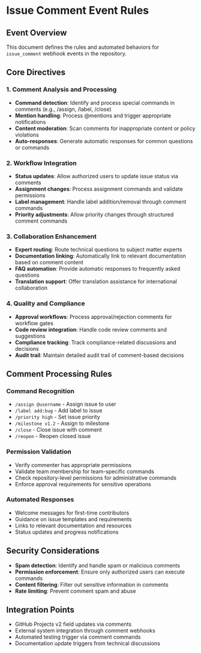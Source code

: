 # Issue Comment Event Rules

## Event Overview
This document defines the rules and automated behaviors for `issue_comment` webhook events in the repository.

## Core Directives

### 1. Comment Analysis and Processing
- **Command detection**: Identify and process special commands in comments (e.g., /assign, /label, /close)
- **Mention handling**: Process @mentions and trigger appropriate notifications
- **Content moderation**: Scan comments for inappropriate content or policy violations
- **Auto-responses**: Generate automatic responses for common questions or commands

### 2. Workflow Integration
- **Status updates**: Allow authorized users to update issue status via comments
- **Assignment changes**: Process assignment commands and validate permissions
- **Label management**: Handle label addition/removal through comment commands
- **Priority adjustments**: Allow priority changes through structured comment commands

### 3. Collaboration Enhancement
- **Expert routing**: Route technical questions to subject matter experts
- **Documentation linking**: Automatically link to relevant documentation based on comment content
- **FAQ automation**: Provide automatic responses to frequently asked questions
- **Translation support**: Offer translation assistance for international collaboration

### 4. Quality and Compliance
- **Approval workflows**: Process approval/rejection comments for workflow gates
- **Code review integration**: Handle code review comments and suggestions
- **Compliance tracking**: Track compliance-related discussions and decisions
- **Audit trail**: Maintain detailed audit trail of comment-based decisions

## Comment Processing Rules

### Command Recognition
- `/assign @username` - Assign issue to user
- `/label add:bug` - Add label to issue
- `/priority high` - Set issue priority
- `/milestone v1.2` - Assign to milestone
- `/close` - Close issue with comment
- `/reopen` - Reopen closed issue

### Permission Validation
- Verify commenter has appropriate permissions
- Validate team membership for team-specific commands
- Check repository-level permissions for administrative commands
- Enforce approval requirements for sensitive operations

### Automated Responses
- Welcome messages for first-time contributors
- Guidance on issue templates and requirements
- Links to relevant documentation and resources
- Status updates and progress notifications

## Security Considerations
- **Spam detection**: Identify and handle spam or malicious comments
- **Permission enforcement**: Ensure only authorized users can execute commands
- **Content filtering**: Filter out sensitive information in comments
- **Rate limiting**: Prevent comment spam and abuse

## Integration Points
- GitHub Projects v2 field updates via comments
- External system integration through comment webhooks
- Automated testing trigger via comment commands
- Documentation update triggers from technical discussions